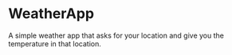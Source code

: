 # WeatherApp
A simple weather app that asks for your location and give you the temperature in that location.
